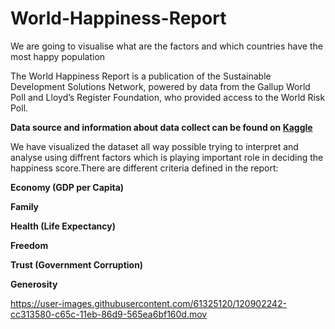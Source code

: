 # World-Happiness-Report

We are going to visualise what are the factors and which countries have the most happy population

The World Happiness Report is a publication of the Sustainable Development Solutions Network, powered by data from the Gallup World Poll and Lloyd’s Register Foundation, who provided access to the World Risk Poll.

**Data source and information about data collect can be found on [Kaggle](https://www.kaggle.com/unsdsn/world-happiness)**

We have visualized the dataset all way possible trying to interpret and analyse using diffrent factors which is playing important role in deciding the happiness score.There are different criteria defined in the report:

**Economy (GDP per Capita)**

**Family**

**Health (Life Expectancy)**

**Freedom**

**Trust (Government Corruption)**

**Generosity**


https://user-images.githubusercontent.com/61325120/120902242-cc313580-c65c-11eb-86d9-565ea6bf160d.mov



